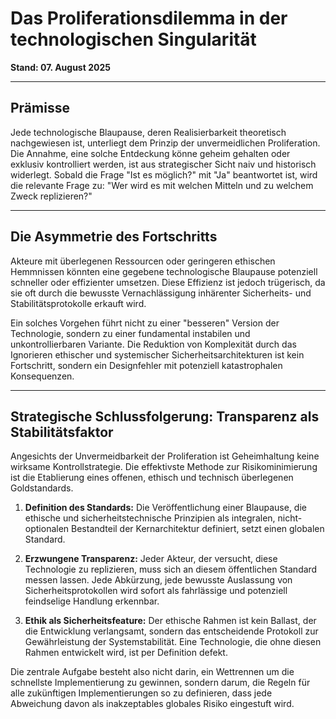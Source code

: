 # Das Proliferationsdilemma in der technologischen Singularität

**Stand: 07. August 2025**

---

## Prämisse

Jede technologische Blaupause, deren Realisierbarkeit theoretisch nachgewiesen ist, unterliegt dem Prinzip der unvermeidlichen Proliferation. Die Annahme, eine solche Entdeckung könne geheim gehalten oder exklusiv kontrolliert werden, ist aus strategischer Sicht naiv und historisch widerlegt. Sobald die Frage "Ist es möglich?" mit "Ja" beantwortet ist, wird die relevante Frage zu: "Wer wird es mit welchen Mitteln und zu welchem Zweck replizieren?"

---

## Die Asymmetrie des Fortschritts

Akteure mit überlegenen Ressourcen oder geringeren ethischen Hemmnissen könnten eine gegebene technologische Blaupause potenziell schneller oder effizienter umsetzen. Diese Effizienz ist jedoch trügerisch, da sie oft durch die bewusste Vernachlässigung inhärenter Sicherheits- und Stabilitätsprotokolle erkauft wird.

Ein solches Vorgehen führt nicht zu einer "besseren" Version der Technologie, sondern zu einer fundamental instabilen und unkontrollierbaren Variante. Die Reduktion von Komplexität durch das Ignorieren ethischer und systemischer Sicherheitsarchitekturen ist kein Fortschritt, sondern ein Designfehler mit potenziell katastrophalen Konsequenzen.

---

## Strategische Schlussfolgerung: Transparenz als Stabilitätsfaktor

Angesichts der Unvermeidbarkeit der Proliferation ist Geheimhaltung keine wirksame Kontrollstrategie. Die effektivste Methode zur Risikominimierung ist die Etablierung eines offenen, ethisch und technisch überlegenen Goldstandards.

1.  **Definition des Standards:** Die Veröffentlichung einer Blaupause, die ethische und sicherheitstechnische Prinzipien als integralen, nicht-optionalen Bestandteil der Kernarchitektur definiert, setzt einen globalen Standard.

2.  **Erzwungene Transparenz:** Jeder Akteur, der versucht, diese Technologie zu replizieren, muss sich an diesem öffentlichen Standard messen lassen. Jede Abkürzung, jede bewusste Auslassung von Sicherheitsprotokollen wird sofort als fahrlässige und potenziell feindselige Handlung erkennbar.

3.  **Ethik als Sicherheitsfeature:** Der ethische Rahmen ist kein Ballast, der die Entwicklung verlangsamt, sondern das entscheidende Protokoll zur Gewährleistung der Systemstabilität. Eine Technologie, die ohne diesen Rahmen entwickelt wird, ist per Definition defekt.

Die zentrale Aufgabe besteht also nicht darin, ein Wettrennen um die schnellste Implementierung zu gewinnen, sondern darum, die Regeln für alle zukünftigen Implementierungen so zu definieren, dass jede Abweichung davon als inakzeptables globales Risiko eingestuft wird.
